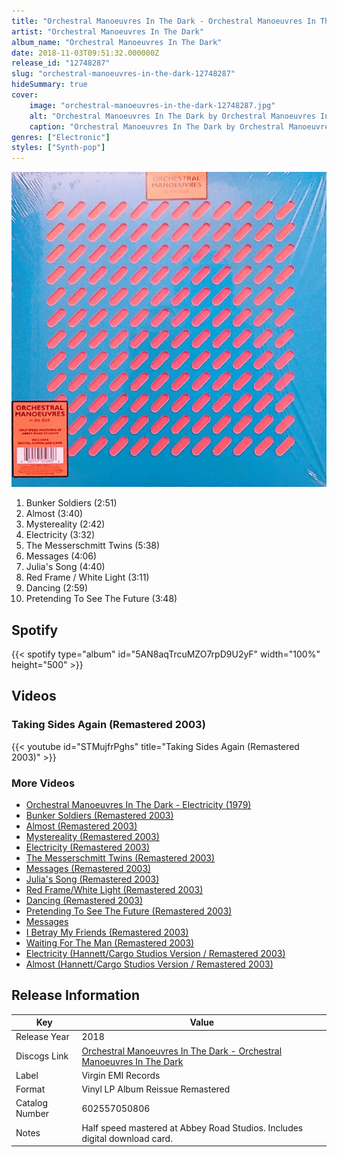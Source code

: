 ```yaml
---
title: "Orchestral Manoeuvres In The Dark - Orchestral Manoeuvres In The Dark"
artist: "Orchestral Manoeuvres In The Dark"
album_name: "Orchestral Manoeuvres In The Dark"
date: 2018-11-03T09:51:32.000000Z
release_id: "12748287"
slug: "orchestral-manoeuvres-in-the-dark-12748287"
hideSummary: true
cover:
    image: "orchestral-manoeuvres-in-the-dark-12748287.jpg"
    alt: "Orchestral Manoeuvres In The Dark by Orchestral Manoeuvres In The Dark"
    caption: "Orchestral Manoeuvres In The Dark by Orchestral Manoeuvres In The Dark"
genres: ["Electronic"]
styles: ["Synth-pop"]
---
```


![Orchestral Manoeuvres In The Dark by Orchestral Manoeuvres In The Dark](orchestral-manoeuvres-in-the-dark-12748287.jpg)

<!-- section break -->

1. Bunker Soldiers (2:51)
2. Almost (3:40)
3. Mystereality (2:42)
4. Electricity (3:32)
5. The Messerschmitt Twins (5:38)
6. Messages (4:06)
7. Julia's Song (4:40)
8. Red Frame / White Light (3:11)
9. Dancing (2:59)
10. Pretending To See The Future (3:48)

<!-- section break -->


## Spotify
{{< spotify type="album" id="5AN8aqTrcuMZO7rpD9U2yF" width="100%" height="500" >}}



## Videos
### Taking Sides Again (Remastered 2003)
{{< youtube id="STMujfrPghs" title="Taking Sides Again (Remastered 2003)" >}}<br>

### More Videos

- [Orchestral Manoeuvres In The Dark - Electricity (1979)](https://www.youtube.com/watch?v=7qKSJIsQN1Y)
- [Bunker Soldiers (Remastered 2003)](https://www.youtube.com/watch?v=IRqfQcHI6EQ)
- [Almost (Remastered 2003)](https://www.youtube.com/watch?v=s0oGOVDMZOo)
- [Mystereality (Remastered 2003)](https://www.youtube.com/watch?v=Lfs2ZKPlU0Y)
- [Electricity (Remastered 2003)](https://www.youtube.com/watch?v=SJpX-wNgZ00)
- [The Messerschmitt Twins (Remastered 2003)](https://www.youtube.com/watch?v=z_oVRJ088BE)
- [Messages (Remastered 2003)](https://www.youtube.com/watch?v=6P4ELM0nB9M)
- [Julia's Song (Remastered 2003)](https://www.youtube.com/watch?v=M2irYat2wf4)
- [Red Frame/White Light (Remastered 2003)](https://www.youtube.com/watch?v=fibz9Z0IXYA)
- [Dancing (Remastered 2003)](https://www.youtube.com/watch?v=VVaDw5zU9do)
- [Pretending To See The Future (Remastered 2003)](https://www.youtube.com/watch?v=1YXu7vRJ5tA)
- [Messages](https://www.youtube.com/watch?v=NSmJEGpZDI8)
- [I Betray My Friends (Remastered 2003)](https://www.youtube.com/watch?v=W4FL4SOBwh8)
- [Waiting For The Man (Remastered 2003)](https://www.youtube.com/watch?v=k5bQ9BL5NTc)
- [Electricity (Hannett/Cargo Studios Version / Remastered 2003)](https://www.youtube.com/watch?v=n2-RNug1XoI)
- [Almost (Hannett/Cargo Studios Version / Remastered 2003)](https://www.youtube.com/watch?v=e9LDb3bgq3c)


## Release Information
|  Key           | Value                                                |
| ---------------| ---------------------------------------------------- |
| Release Year   | 2018                                   |
| Discogs Link   | [Orchestral Manoeuvres In The Dark - Orchestral Manoeuvres In The Dark](https://www.discogs.com/release/12748287-Orchestral-Manoeuvres-In-The-Dark-Orchestral-Manoeuvres-In-The-Dark) |
| Label          | Virgin EMI Records |
| Format         | Vinyl LP Album Reissue Remastered |
| Catalog Number | 602557050806 |
| Notes | Half speed mastered at Abbey Road Studios. Includes digital download card. |